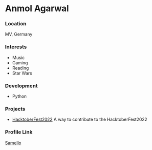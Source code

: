 # Anmol Agarwal

### Location

MV, Germany

### Interests

- Music
- Gaming
- Reading
- Star Wars
 
### Development

- Python

### Projects

- [HacktoberFest2022](https://github.com/fineanmol/Hacktoberfest2022) A way to contribute to the HacktoberFest2022

### Profile Link

[Samello](https://github.com/SamelloYT)
